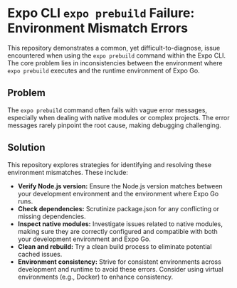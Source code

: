 # Expo CLI `expo prebuild` Failure: Environment Mismatch Errors

This repository demonstrates a common, yet difficult-to-diagnose, issue encountered when using the `expo prebuild` command within the Expo CLI. The core problem lies in inconsistencies between the environment where `expo prebuild` executes and the runtime environment of Expo Go.

## Problem

The `expo prebuild` command often fails with vague error messages, especially when dealing with native modules or complex projects. The error messages rarely pinpoint the root cause, making debugging challenging.

## Solution

This repository explores strategies for identifying and resolving these environment mismatches.  These include:

- **Verify Node.js version:** Ensure the Node.js version matches between your development environment and the environment where Expo Go runs.
- **Check dependencies:** Scrutinize package.json for any conflicting or missing dependencies.
- **Inspect native modules:** Investigate issues related to native modules, making sure they are correctly configured and compatible with both your development environment and Expo Go.
- **Clean and rebuild:**  Try a clean build process to eliminate potential cached issues.
- **Environment consistency:**  Strive for consistent environments across development and runtime to avoid these errors.  Consider using virtual environments (e.g., Docker) to enhance consistency.